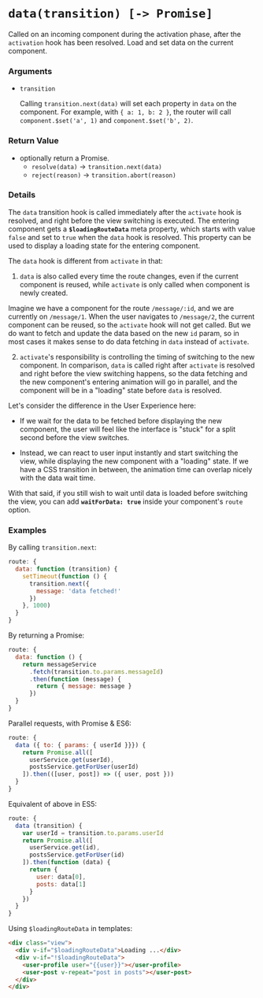 # `data(transition) [-> Promise]`

Called on an incoming component during the activation phase, after the `activation` hook has been resolved. Load and set data on the current component.

### Arguments

- `transition`

  Calling `transition.next(data)` will set each property in `data` on the component. For example, with `{ a: 1, b: 2 }`, the router will call `component.$set('a', 1)` and `component.$set('b', 2)`.

### Return Value

- optionally return a Promise.
  - `resolve(data)` -> `transition.next(data)`
  - `reject(reason)` -> `transition.abort(reason)`

### Details

The `data` transition hook is called immediately after the `activate` hook is resolved, and right before the view switching is executed. The entering component gets a **`$loadingRouteData`** meta property, which starts with value `false` and set to `true` when the `data` hook is resolved. This property can be used to display a loading state for the entering component.

The `data` hook is different from `activate` in that:

1. `data` is also called every time the route changes, even if the current component is reused, while `activate` is only called when component is newly created.

  Imagine we have a component for the route `/message/:id`, and we are currently on `/message/1`. When the user navigates to `/message/2`, the current component can be reused, so the `activate` hook will not get called. But we do want to fetch and update the data based on the new `id` param, so in most cases it makes sense to do data fetching in `data` instead of `activate`.

2. `activate`'s responsibility is controlling the timing of switching to the new component. In comparison, `data` is called right after `activate` is resolved and right before the view switching happens, so the data fetching and the new component's entering animation will go in parallel, and the component will be in a "loading" state before `data` is resolved.

  Let's consider the difference in the User Experience here:

  - If we wait for the data to be fetched before displaying the new component, the user will feel like the interface is "stuck" for a split second before the view switches.

  - Instead, we can react to user input instantly and start switching the view, while displaying the new component with a "loading" state. If we have a CSS transition in between, the animation time can overlap nicely with the data wait time.

With that said, if you still wish to wait until data is loaded before switching the view, you can add **`waitForData: true`** inside your component's `route` option.

### Examples

By calling `transition.next`:

``` js
route: {
  data: function (transition) {
    setTimeout(function () {
      transition.next({
        message: 'data fetched!'
      })
    }, 1000)
  }
}
```

By returning a Promise:

``` js
route: {
  data: function () {
    return messageService
      .fetch(transition.to.params.messageId)
      .then(function (message) {
        return { message: message }
      })
  }
}
```

Parallel requests, with Promise & ES6:

``` js
route: {
  data ({ to: { params: { userId }}}) {
    return Promise.all([
      userService.get(userId),
      postsService.getForUser(userId)
    ]).then(([user, post]) => ({ user, post }))
  }
}
```

Equivalent of above in ES5:

``` js
route: {
  data (transition) {
    var userId = transition.to.params.userId
    return Promise.all([
      userService.get(id),
      postsService.getForUser(id)
    ]).then(function (data) {
      return {
        user: data[0],
        posts: data[1]
      }
    })
  }
}
```

Using `$loadingRouteData` in templates:

``` html
<div class="view">
  <div v-if="$loadingRouteData">Loading ...</div>
  <div v-if="!$loadingRouteData">
    <user-profile user="{{user}}"></user-profile>
    <user-post v-repeat="post in posts"></user-post>
  </div>
</div>
```

